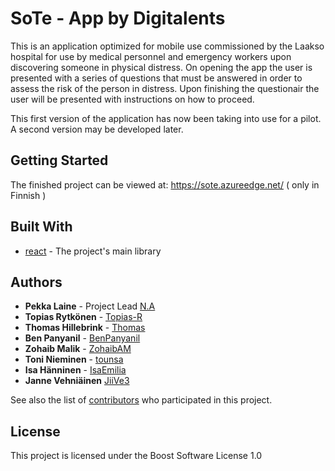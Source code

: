 # SoTe - App by Digitalents

This is an application optimized for mobile use commissioned by the Laakso hospital for use by medical personnel and emergency workers upon discovering someone in physical distress. On opening the app the user is presented with a series of questions that must be answered in order to assess the risk of the person in distress. Upon finishing the questionair the user will be presented with instructions on how to proceed.

This first version of the application has now been taking into use for a pilot. A second version may be developed later.

## Getting Started

The finished project can be viewed at: https://sote.azureedge.net/ ( only in Finnish )

## Built With

- [react](https://github.com/facebook/react) - The project's main library

## Authors

- **Pekka Laine** - Project Lead [N.A](https://github.com/N.A)
- **Topias Rytkönen** - [Topias-R](https://github.com/Topias-R)
- **Thomas Hillebrink** - [Thomas](https://github.com/ThomasHillebrink)
- **Ben Panyanil** - [BenPanyanil](https://github.com/BenPanyanil)
- **Zohaib Malik** - [ZohaibAM](https://github.com/ZohaibAM)
- **Toni Nieminen** - [tounsa](https://github.com/tounsa)
- **Isa Hänninen** - [IsaEmilia](https://github.com/IsaEmilia)
- **Janne Vehniäinen** [JiiVe3](https://github.com/JiiVe3)

See also the list of [contributors](https://github.com/digitalents-helsink/Sote-App/graphs/contributors) who participated in this project.

## License

This project is licensed under the Boost Software License 1.0
